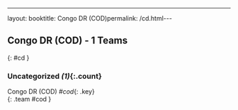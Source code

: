 ---
layout: booktitle: Congo DR (COD)permalink: /cd.html---

## Congo DR (COD) - 1 Teams
{: #cd }









### Uncategorized _(1)_{:.count}

Congo DR  (COD)  _#cod_{: .key} <br>
{: .team #cod }


 
